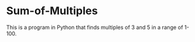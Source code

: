 # Sum-of-Multiples
This is a program in Python that finds multiples of 3 and 5 in a range of 1-100. 
